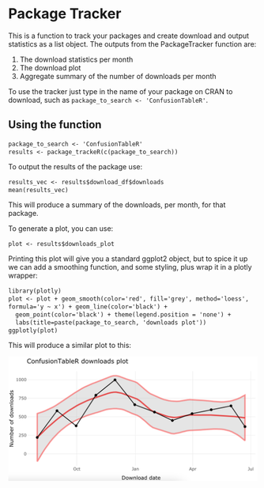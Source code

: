 # Package Tracker

This is a function to track your packages and create download and output statistics as a list object. The outputs from the PackageTracker function are:

1. The download statistics per month 
2. The download plot
3. Aggregate summary of the number of downloads per month

To use the tracker just type in the name of your package on CRAN to download, such as `package_to_search <- 'ConfusionTableR'`.

## Using the function

```{r}
package_to_search <- 'ConfusionTableR'
results <- package_trackeR(c(package_to_search))
```
To output the results of the package use:

```{r}
results_vec <- results$download_df$downloads
mean(results_vec)
```

This will produce a summary of the downloads, per month, for that package. 

To generate a plot, you can use:

```{r}
plot <- results$downloads_plot
```

Printing this plot will give you a standard ggplot2 object, but to spice it up we can add a smoothing function, and some styling, plus wrap it in a plotly wrapper:

```{r}
library(plotly)
plot <- plot + geom_smooth(color='red', fill='grey', method='loess', formula='y ~ x') + geom_line(color='black') + 
  geom_point(color='black') + theme(legend.position = 'none') + 
  labs(title=paste(package_to_search, 'downloads plot'))
ggplotly(plot)
```

This will produce a similar plot to this:

<img src ='DownloadsPlot.png'>
